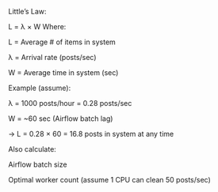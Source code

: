 Little’s Law:

L = λ × W
Where:

L = Average # of items in system

λ = Arrival rate (posts/sec)

W = Average time in system (sec)

Example (assume):

λ = 1000 posts/hour = 0.28 posts/sec

W = ~60 sec (Airflow batch lag)

→ L = 0.28 × 60 = 16.8 posts in system at any time

Also calculate:

Airflow batch size

Optimal worker count (assume 1 CPU can clean 50 posts/sec)
